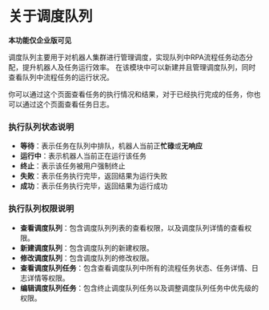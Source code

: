 # 关于调度队列
**本功能仅企业版可见**

调度队列主要用于对机器人集群进行管理调度，实现队列中RPA流程任务动态分配，提升机器人及任务运行效率。
在该模块中可以新建并且管理调度队列，同时查看队列中流程任务的运行状况。



你可以通过这个页面查看任务的执行情况和结果，对于已经执行完成的任务，你也可以通过这个页面查看任务日志。

### 执行队列状态说明
- **等待**：表示任务在队列中排队，机器人当前正**忙碌**或**无响应**
- **运行中**：表示机器人当前正在运行该任务
- **终止**：表示该任务被用户强制终止
- **失败**：表示任务执行完毕，返回结果为运行失败
- **成功**：表示任务执行完毕，返回结果为运行成功

### 执行队列权限说明
- **查看调度队列**：包含调度队列列表的查看权限，以及调度队列详情的查看权限。
- **新建调度队列**：包含调度队列的新建权限。
- **修改调度队列**：包含调度队列的修改权限。
- **查看调度队列任务**：包含查看调度队列中所有的流程任务状态、任务详情、日志详情等权限。
- **编辑调度队列任务**：包含终止调度队列任务以及调整调度队列任务中优先级的权限。

